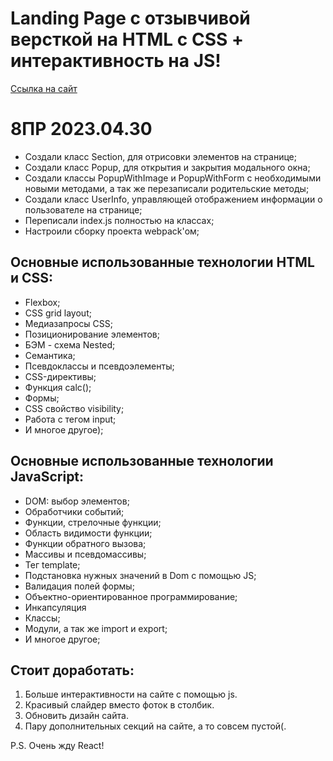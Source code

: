 # Landing Page c отзывчивой версткой на HTML c CSS + интерактивность на JS!

[Ссылка на сайт](https://AlexIT81.github.io/mesto/index.html)

# 8ПР 2023.04.30
* Создали класс Section, для отрисовки элементов на странице;
* Создали класс Popup, для открытия и закрытия модального окна;
* Создали классы PopupWithImage и PopupWithForm с необходимыми новыми методами, а так же перезаписали родительские методы;
* Создали класс UserInfo, управляющей отображением информации о пользователе на странице;
* Переписали index.js полностью на классах;
* Настроили сборку проекта webpack'ом;


## Основные использованные технологии HTML и CSS:
* Flexbox;
* CSS grid layout;
* Медиазапросы CSS;
* Позиционирование элементов;
* БЭМ - схема Nested;
* Семантика;
* Псевдоклассы и псевдоэлементы;
* CSS-директивы;
* Функция calc();
* Формы;
* CSS свойство visibility;
* Работа с тегом input;
* И многое другое);

## Основные использованные технологии JavaScript:
* DOM: выбор элементов;
* Обработчики событий;
* Функции, стрелочные функции;
* Область видимости функции;
* Функции обратного вызова;
* Массивы и псевдомассивы;
* Тег template;
* Подстановка нужных значений в Dom c помощью JS;
* Валидация полей формы;
* Объектно-ориентированное программирование;
* Инкапсуляция
* Классы;
* Модули, а так же import и export;
* И многое другое;
## Стоит доработать:
1. Больше интерактивности на сайте с помощью js.
2. Красивый слайдер вместо фоток в столбик.
3. Обновить дизайн сайта.
4. Пару дополнительных секций на сайте, а то совсем пустой(.

P.S. Очень жду React!
